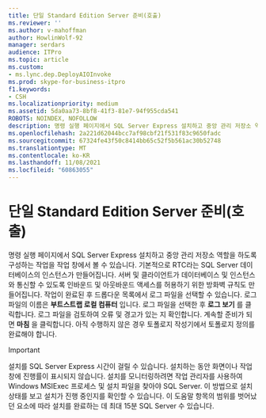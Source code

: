 ```yaml
---
title: 단일 Standard Edition Server 준비(호출)
ms.reviewer: ''
ms.author: v-mahoffman
author: HowlinWolf-92
manager: serdars
audience: ITPro
ms.topic: article
ms.custom:
- ms.lync.dep.DeployAIOInvoke
ms.prod: skype-for-business-itpro
f1.keywords:
- CSH
ms.localizationpriority: medium
ms.assetid: 5da0aa73-8bf8-41f3-81e7-94f955cda541
ROBOTS: NOINDEX, NOFOLLOW
description: 명령 실행 페이지에서 SQL Server Express 설치하고 중앙 관리 저장소 역할을 하도록 구성하는 작업을 작업 창에서 볼 수 있습니다. 기본적으로 RTC라는 SQL Server 데이터베이스의 인스턴스가 만들어집니다. 서버 및 클라이언트가 데이터베이스 및 인스턴스와 통신할 수 있도록 인바운드 및 아웃바운드 액세스를 허용하기 위한 방화벽 규칙도 만들어집니다. 작업이 완료된 후 드롭다운 목록에서 로그 파일을 선택할 수 있습니다. 로그 파일의 이름은 부트스트랩 로컬 컴퓨터입니다. 로그 파일을 선택한 후 로그 보기를 클릭합니다. 로그 파일을 검토하여 오류 및 경고가 있는 지 확인합니다. 계속할 준비가 되면 마침을 클릭합니다. 아직 수행하지 않은 경우 토폴로지 작성기에서 토폴로지 정의를 완료해야 합니다.
ms.openlocfilehash: 2a221d62044bcc7af98cbf21f531f83c9650fadc
ms.sourcegitcommit: 67324fe43f50c8414bb65c52f5b561ac30b52748
ms.translationtype: MT
ms.contentlocale: ko-KR
ms.lasthandoff: 11/08/2021
ms.locfileid: "60863055"
---
```

# <a name="prepare-single-standard-edition-server-invoke"></a>단일 Standard Edition Server 준비(호출)
 
명령  실행 페이지에서 SQL Server Express 설치하고 중앙 관리 저장소 역할을 하도록 구성하는 작업을 작업 창에서 볼 수 있습니다. 기본적으로 RTC라는 SQL Server 데이터베이스의 인스턴스가 만들어집니다. 서버 및 클라이언트가 데이터베이스 및 인스턴스와 통신할 수 있도록 인바운드 및 아웃바운드 액세스를 허용하기 위한 방화벽 규칙도 만들어집니다. 작업이 완료된 후 드롭다운 목록에서 로그 파일을 선택할 수 있습니다. 로그 파일의 이름은 **부트스트랩 로컬 컴퓨터** 입니다. 로그 파일을 선택한 후 **로그 보기** 를 클릭합니다. 로그 파일을 검토하여 오류 및 경고가 있는 지 확인합니다. 계속할 준비가 되면 **마침** 을 클릭합니다. 아직 수행하지 않은 경우 토폴로지 작성기에서 토폴로지 정의를 완료해야 합니다.
  
> [!IMPORTANT]
> 설치를 SQL Server Express 시간이 걸릴 수 있습니다. 설치하는 동안 화면이나 작업 창에 진행률이 표시되지 않습니다. 설치를 모니터링하려면 작업 관리자를 사용하여 Windows MSIExec 프로세스 및 설치 파일을 찾아야 SQL Server. 이 방법으로 설치 상태를 보고 설치가 진행 중인지를 확인할 수 있습니다. 이 도움말 항목의 범위를 벗어났던 요소에 따라 설치를 완료하는 데 최대 15분 SQL Server 수 있습니다. 
  

